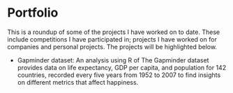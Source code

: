 # Portfolio
This is a roundup of some of the projects I have worked on to date. These include competitions I have participated in; projects I have worked on for companies and personal projects. The projects will be highlighted below.
- Gapminder dataset: An analysis using R of The Gapminder dataset provides data on life expectancy, GDP per capita, and population for 142 countries, recorded every five years from 1952 to 2007 to find insights on different metrics that affect happiness.
